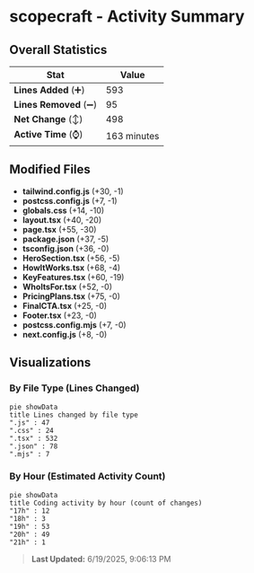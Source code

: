 # scopecraft - Activity Summary 

## Overall Statistics

| Stat                   | Value                                                             |
| ---------------------- | ----------------------------------------------------------------- |
| **Lines Added** (➕)   | 593                                          |
| **Lines Removed** (➖) | 95                                        |
| **Net Change** (↕)    | 498                |
| **Active Time** (⌚)   | 163 minutes |


## Modified Files
- **tailwind.config.js** (+30, -1)
- **postcss.config.js** (+7, -1)
- **globals.css** (+14, -10)
- **layout.tsx** (+40, -20)
- **page.tsx** (+55, -30)
- **package.json** (+37, -5)
- **tsconfig.json** (+36, -0)
- **HeroSection.tsx** (+56, -5)
- **HowItWorks.tsx** (+68, -4)
- **KeyFeatures.tsx** (+60, -19)
- **WhoItsFor.tsx** (+52, -0)
- **PricingPlans.tsx** (+75, -0)
- **FinalCTA.tsx** (+25, -0)
- **Footer.tsx** (+23, -0)
- **postcss.config.mjs** (+7, -0)
- **next.config.js** (+8, -0)

## Visualizations

### By File Type (Lines Changed)

```mermaid
pie showData
title Lines changed by file type
".js" : 47
".css" : 24
".tsx" : 532
".json" : 78
".mjs" : 7
```

### By Hour (Estimated Activity Count)

```mermaid
pie showData
title Coding activity by hour (count of changes)
"17h" : 12
"18h" : 3
"19h" : 53
"20h" : 49
"21h" : 1
```


> **Last Updated:** 6/19/2025, 9:06:13 PM